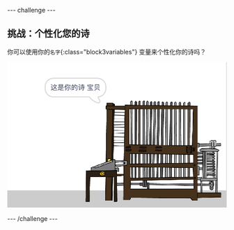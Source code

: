 \--- challenge \---

## 挑战：个性化您的诗

你可以使用你的`名字`{:class="block3variables"} 变量来个性化你的诗吗？

![截图](images/poetry-name-comp.png)

\--- /challenge \---